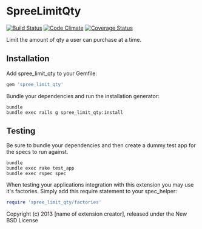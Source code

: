 SpreeLimitQty
=============

[![Build Status](https://travis-ci.org/ecl1pse/spree_limit_qty.png?branch=master)](https://travis-ci.org/ecl1pse/spree_limit_qty)
[![Code Climate](https://codeclimate.com/github/ecl1pse/spree_limit_qty.png)](https://codeclimate.com/github/ecl1pse/spree_limit_qty)
[![Coverage Status](https://coveralls.io/repos/ecl1pse/spree_limit_qty/badge.png)](https://coveralls.io/r/ecl1pse/spree_limit_qty)

Limit the amount of qty a user can purchase at a time.

Installation
------------

Add spree_limit_qty to your Gemfile:

```ruby
gem 'spree_limit_qty'
```

Bundle your dependencies and run the installation generator:

```shell
bundle
bundle exec rails g spree_limit_qty:install
```

Testing
-------

Be sure to bundle your dependencies and then create a dummy test app for the specs to run against.

```shell
bundle
bundle exec rake test_app
bundle exec rspec spec
```

When testing your applications integration with this extension you may use it's factories.
Simply add this require statement to your spec_helper:

```ruby
require 'spree_limit_qty/factories'
```

Copyright (c) 2013 [name of extension creator], released under the New BSD License

